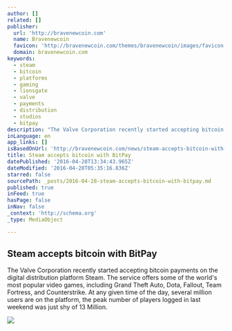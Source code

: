 ```yaml
---
author: []
related: []
publisher:
  url: 'http://bravenewcoin.com'
  name: Bravenewcoin
  favicon: 'http://bravenewcoin.com/themes/bravenewcoin/images/favicon.ico'
  domain: bravenewcoin.com
keywords:
  - steam
  - bitcoin
  - platforms
  - gaming
  - lionsgate
  - valve
  - payments
  - distribution
  - studios
  - bitpay
description: "The Valve Corporation recently started accepting bitcoin payments on the digital distribution platform Steam. The service offers some of the world's most popular video games, including Grand Theft Auto, Dota, Fallout, Team Fortress, and Counterstrike. At any given time of the day, several million users are on the platform, the peak number of players logged in last weekend was just shy of 13 Million."
inLanguage: en
app_links: []
isBasedOnUrl: 'http://bravenewcoin.com/news/steam-accepts-bitcoin-with-bitpay/'
title: Steam accepts bitcoin with BitPay
datePublished: '2016-04-28T13:34:43.965Z'
dateModified: '2016-04-28T05:35:16.836Z'
starred: false
sourcePath: _posts/2016-04-28-steam-accepts-bitcoin-with-bitpay.md
published: true
inFeed: true
hasPage: false
inNav: false
_context: 'http://schema.org'
_type: MediaObject

---
```

<article style=""><h1>Steam accepts bitcoin with BitPay</h1><p>The Valve Corporation recently started accepting bitcoin payments on the digital distribution platform Steam. The service offers some of the world's most popular video games, including Grand Theft Auto, Dota, Fallout, Team Fortress, and Counterstrike. At any given time of the day, several million users are on the platform, the peak number of players logged in last weekend was just shy of 13 Million.</p><img src="http://bravenewcoin.com/assets/Uploads/_resampled/CroppedImage400400-Steam-banner.jpg" /></article>